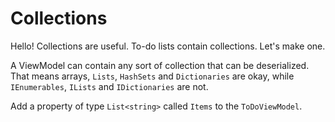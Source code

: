 ﻿---
Title: Collections in a ViewModel
CodeTask: /resources/030_todolist/10_collections.csharp.csx
---

# Collections

Hello! Collections are useful. To-do lists contain collections. Let's make one.

A ViewModel can contain any sort of collection that can be deserialized. That means arrays, `Lists`, `HashSets` and `Dictionaries` are okay, while `IEnumerables`, `ILists` and `IDictionaries` are not.

Add a property of type `List<string>` called `Items` to the `ToDoViewModel`.